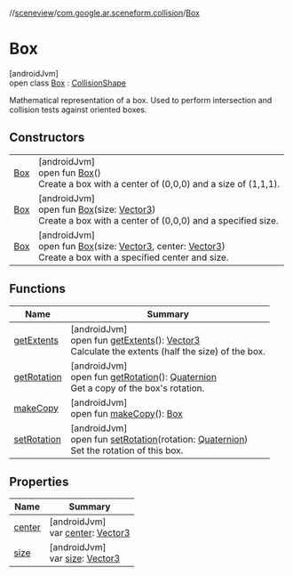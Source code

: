 //[sceneview](../../../index.md)/[com.google.ar.sceneform.collision](../index.md)/[Box](index.md)

# Box

[androidJvm]\
open class [Box](index.md) : [CollisionShape](../-collision-shape/index.md)

Mathematical representation of a box. Used to perform intersection and collision tests against oriented boxes.

## Constructors

| | |
|---|---|
| [Box](-box.md) | [androidJvm]<br>open fun [Box](-box.md)()<br>Create a box with a center of (0,0,0) and a size of (1,1,1). |
| [Box](-box.md) | [androidJvm]<br>open fun [Box](-box.md)(size: [Vector3](../../com.google.ar.sceneform.math/-vector3/index.md))<br>Create a box with a center of (0,0,0) and a specified size. |
| [Box](-box.md) | [androidJvm]<br>open fun [Box](-box.md)(size: [Vector3](../../com.google.ar.sceneform.math/-vector3/index.md), center: [Vector3](../../com.google.ar.sceneform.math/-vector3/index.md))<br>Create a box with a specified center and size. |

## Functions

| Name | Summary |
|---|---|
| [getExtents](get-extents.md) | [androidJvm]<br>open fun [getExtents](get-extents.md)(): [Vector3](../../com.google.ar.sceneform.math/-vector3/index.md)<br>Calculate the extents (half the size) of the box. |
| [getRotation](get-rotation.md) | [androidJvm]<br>open fun [getRotation](get-rotation.md)(): [Quaternion](../../com.google.ar.sceneform.math/-quaternion/index.md)<br>Get a copy of the box's rotation. |
| [makeCopy](make-copy.md) | [androidJvm]<br>open fun [makeCopy](make-copy.md)(): [Box](index.md) |
| [setRotation](set-rotation.md) | [androidJvm]<br>open fun [setRotation](set-rotation.md)(rotation: [Quaternion](../../com.google.ar.sceneform.math/-quaternion/index.md))<br>Set the rotation of this box. |

## Properties

| Name | Summary |
|---|---|
| [center](center.md) | [androidJvm]<br>var [center](center.md): [Vector3](../../com.google.ar.sceneform.math/-vector3/index.md) |
| [size](size.md) | [androidJvm]<br>var [size](size.md): [Vector3](../../com.google.ar.sceneform.math/-vector3/index.md) |
